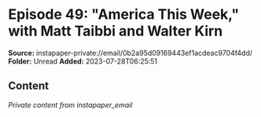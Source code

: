 # Episode 49: "America This Week," with Matt Taibbi and Walter Kirn

**Source:** instapaper-private://email/0b2a95d09169443ef1acdeac9704f4dd/
**Folder:** Unread
**Added:** 2023-07-28T06:25:51




## Content
*Private content from instapaper_email*
